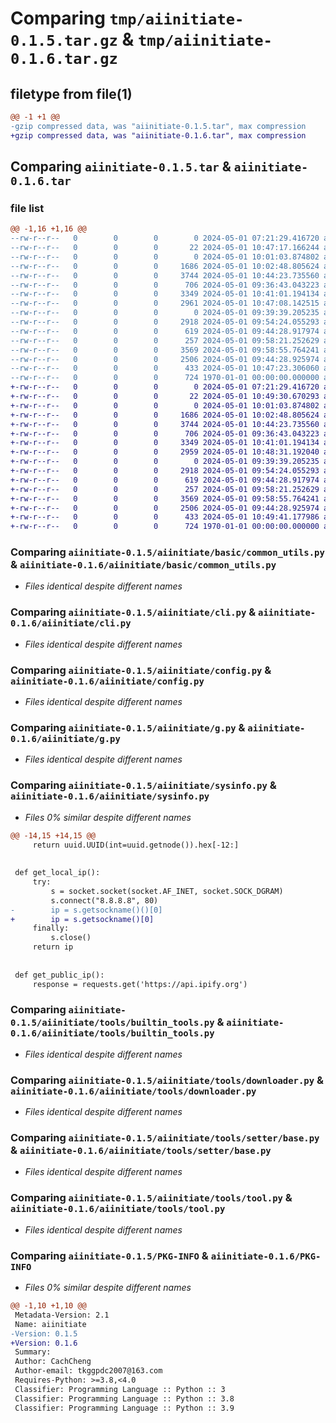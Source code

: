 # Comparing `tmp/aiinitiate-0.1.5.tar.gz` & `tmp/aiinitiate-0.1.6.tar.gz`

## filetype from file(1)

```diff
@@ -1 +1 @@
-gzip compressed data, was "aiinitiate-0.1.5.tar", max compression
+gzip compressed data, was "aiinitiate-0.1.6.tar", max compression
```

## Comparing `aiinitiate-0.1.5.tar` & `aiinitiate-0.1.6.tar`

### file list

```diff
@@ -1,16 +1,16 @@
--rw-r--r--   0        0        0        0 2024-05-01 07:21:29.416720 aiinitiate-0.1.5/README.md
--rw-r--r--   0        0        0       22 2024-05-01 10:47:17.166244 aiinitiate-0.1.5/aiinitiate/__init__.py
--rw-r--r--   0        0        0        0 2024-05-01 10:01:03.874802 aiinitiate-0.1.5/aiinitiate/basic/__init__.py
--rw-r--r--   0        0        0     1686 2024-05-01 10:02:48.805624 aiinitiate-0.1.5/aiinitiate/basic/common_utils.py
--rw-r--r--   0        0        0     3744 2024-05-01 10:44:23.735560 aiinitiate-0.1.5/aiinitiate/cli.py
--rw-r--r--   0        0        0      706 2024-05-01 09:36:43.043223 aiinitiate-0.1.5/aiinitiate/config.py
--rw-r--r--   0        0        0     3349 2024-05-01 10:41:01.194134 aiinitiate-0.1.5/aiinitiate/g.py
--rw-r--r--   0        0        0     2961 2024-05-01 10:47:08.142515 aiinitiate-0.1.5/aiinitiate/sysinfo.py
--rw-r--r--   0        0        0        0 2024-05-01 09:39:39.205235 aiinitiate-0.1.5/aiinitiate/tools/__init__.py
--rw-r--r--   0        0        0     2918 2024-05-01 09:54:24.055293 aiinitiate-0.1.5/aiinitiate/tools/builtin_tools.py
--rw-r--r--   0        0        0      619 2024-05-01 09:44:28.917974 aiinitiate-0.1.5/aiinitiate/tools/downloader.py
--rw-r--r--   0        0        0      257 2024-05-01 09:58:21.252629 aiinitiate-0.1.5/aiinitiate/tools/setter/__init__.py
--rw-r--r--   0        0        0     3569 2024-05-01 09:58:55.764241 aiinitiate-0.1.5/aiinitiate/tools/setter/base.py
--rw-r--r--   0        0        0     2506 2024-05-01 09:44:28.925974 aiinitiate-0.1.5/aiinitiate/tools/tool.py
--rw-r--r--   0        0        0      433 2024-05-01 10:47:23.306060 aiinitiate-0.1.5/pyproject.toml
--rw-r--r--   0        0        0      724 1970-01-01 00:00:00.000000 aiinitiate-0.1.5/PKG-INFO
+-rw-r--r--   0        0        0        0 2024-05-01 07:21:29.416720 aiinitiate-0.1.6/README.md
+-rw-r--r--   0        0        0       22 2024-05-01 10:49:30.670293 aiinitiate-0.1.6/aiinitiate/__init__.py
+-rw-r--r--   0        0        0        0 2024-05-01 10:01:03.874802 aiinitiate-0.1.6/aiinitiate/basic/__init__.py
+-rw-r--r--   0        0        0     1686 2024-05-01 10:02:48.805624 aiinitiate-0.1.6/aiinitiate/basic/common_utils.py
+-rw-r--r--   0        0        0     3744 2024-05-01 10:44:23.735560 aiinitiate-0.1.6/aiinitiate/cli.py
+-rw-r--r--   0        0        0      706 2024-05-01 09:36:43.043223 aiinitiate-0.1.6/aiinitiate/config.py
+-rw-r--r--   0        0        0     3349 2024-05-01 10:41:01.194134 aiinitiate-0.1.6/aiinitiate/g.py
+-rw-r--r--   0        0        0     2959 2024-05-01 10:48:31.192040 aiinitiate-0.1.6/aiinitiate/sysinfo.py
+-rw-r--r--   0        0        0        0 2024-05-01 09:39:39.205235 aiinitiate-0.1.6/aiinitiate/tools/__init__.py
+-rw-r--r--   0        0        0     2918 2024-05-01 09:54:24.055293 aiinitiate-0.1.6/aiinitiate/tools/builtin_tools.py
+-rw-r--r--   0        0        0      619 2024-05-01 09:44:28.917974 aiinitiate-0.1.6/aiinitiate/tools/downloader.py
+-rw-r--r--   0        0        0      257 2024-05-01 09:58:21.252629 aiinitiate-0.1.6/aiinitiate/tools/setter/__init__.py
+-rw-r--r--   0        0        0     3569 2024-05-01 09:58:55.764241 aiinitiate-0.1.6/aiinitiate/tools/setter/base.py
+-rw-r--r--   0        0        0     2506 2024-05-01 09:44:28.925974 aiinitiate-0.1.6/aiinitiate/tools/tool.py
+-rw-r--r--   0        0        0      433 2024-05-01 10:49:41.177986 aiinitiate-0.1.6/pyproject.toml
+-rw-r--r--   0        0        0      724 1970-01-01 00:00:00.000000 aiinitiate-0.1.6/PKG-INFO
```

### Comparing `aiinitiate-0.1.5/aiinitiate/basic/common_utils.py` & `aiinitiate-0.1.6/aiinitiate/basic/common_utils.py`

 * *Files identical despite different names*

### Comparing `aiinitiate-0.1.5/aiinitiate/cli.py` & `aiinitiate-0.1.6/aiinitiate/cli.py`

 * *Files identical despite different names*

### Comparing `aiinitiate-0.1.5/aiinitiate/config.py` & `aiinitiate-0.1.6/aiinitiate/config.py`

 * *Files identical despite different names*

### Comparing `aiinitiate-0.1.5/aiinitiate/g.py` & `aiinitiate-0.1.6/aiinitiate/g.py`

 * *Files identical despite different names*

### Comparing `aiinitiate-0.1.5/aiinitiate/sysinfo.py` & `aiinitiate-0.1.6/aiinitiate/sysinfo.py`

 * *Files 0% similar despite different names*

```diff
@@ -14,15 +14,15 @@
     return uuid.UUID(int=uuid.getnode()).hex[-12:]
 
 
 def get_local_ip():
     try:
         s = socket.socket(socket.AF_INET, socket.SOCK_DGRAM)
         s.connect("8.8.8.8", 80)
-        ip = s.getsockname()()[0]
+        ip = s.getsockname()[0]
     finally:
         s.close()
     return ip
 
 
 def get_public_ip():
     response = requests.get('https://api.ipify.org')
```

### Comparing `aiinitiate-0.1.5/aiinitiate/tools/builtin_tools.py` & `aiinitiate-0.1.6/aiinitiate/tools/builtin_tools.py`

 * *Files identical despite different names*

### Comparing `aiinitiate-0.1.5/aiinitiate/tools/downloader.py` & `aiinitiate-0.1.6/aiinitiate/tools/downloader.py`

 * *Files identical despite different names*

### Comparing `aiinitiate-0.1.5/aiinitiate/tools/setter/base.py` & `aiinitiate-0.1.6/aiinitiate/tools/setter/base.py`

 * *Files identical despite different names*

### Comparing `aiinitiate-0.1.5/aiinitiate/tools/tool.py` & `aiinitiate-0.1.6/aiinitiate/tools/tool.py`

 * *Files identical despite different names*

### Comparing `aiinitiate-0.1.5/PKG-INFO` & `aiinitiate-0.1.6/PKG-INFO`

 * *Files 0% similar despite different names*

```diff
@@ -1,10 +1,10 @@
 Metadata-Version: 2.1
 Name: aiinitiate
-Version: 0.1.5
+Version: 0.1.6
 Summary: 
 Author: CachCheng
 Author-email: tkggpdc2007@163.com
 Requires-Python: >=3.8,<4.0
 Classifier: Programming Language :: Python :: 3
 Classifier: Programming Language :: Python :: 3.8
 Classifier: Programming Language :: Python :: 3.9
```

